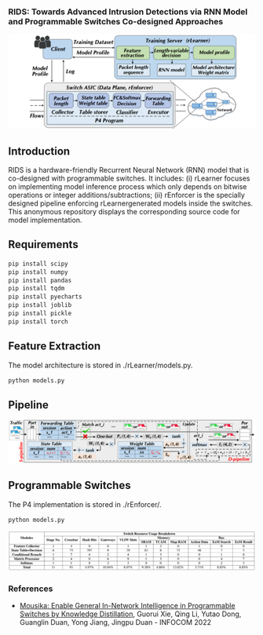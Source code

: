 ### RIDS: Towards Advanced Intrusion Detections via RNN Model and Programmable Switches Co-designed Approaches

![avatar](./overview/rids.PNG)

## Introduction

RIDS is a hardware-friendly Recurrent Neural Network (RNN) model that is co-designed with programmable switches. It includes: (i) rLearner focuses on implementing model inference process which only depends on bitwise operations or integer additions/subtractions; (ii) rEnforcer is the specially designed pipeline enforcing rLearnergenerated models inside the switches. This anonymous repository displays the corresponding source code for model implementation. 

## Requirements

```bash
pip install scipy
pip install numpy
pip install pandas
pip install tqdm
pip install pyecharts
pip install joblib
pip install pickle
pip install torch
```

## Feature Extraction

The model architecture is stored in ./rLearner/models.py. 
```bash
python models.py
```

## Pipeline

![avatar](./overview/pipeline.PNG)


## Programmable Switches

The P4 implementation is stored in ./rEnforcer/. 
```bash
python models.py
```

![avatar](./overview/hardware.PNG)



### References
- [Mousika: Enable General In-Network Intelligence in Programmable Switches by Knowledge Distillation](https://ieeexplore.ieee.org/document/9796936/), Guorui Xie, Qing Li, Yutao Dong, Guanglin Duan, Yong Jiang, Jingpu Duan - INFOCOM 2022
